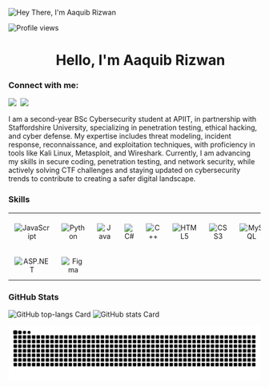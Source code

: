 ![Hey There, I'm Aaquib Rizwan](https://static.wixstatic.com/media/53fad0_ce0704caa0174d6aa9b2b8101a62fa77~mv2.gif)

![Profile views](https://komarev.com/ghpvc/?username=aaquib666&label=Profile%20views&color=0e75b6&style=flat)

<div id="toc">
  <ul align="center" style="list-style: none">
    <summary>
      <h1>
        Hello, I'm Aaquib Rizwan
      </h1>
    </summary>
  </ul>
</div>

**<h3 align="left">Connect with me:</h3>** 
<p align="left"><a href="https://www.linkedin.com/in/aaquib-rizwan-305647337" target="_blank"><img src="https://img.shields.io/badge/LinkedIn-0077B5?style=for-the-badge&logo=linkedin&logoColor=white" height="28" style="margin-right: 4px"></a> <a href="https://www.instagram.com/aaquib._24" target="_blank"><img src="https://img.shields.io/badge/Instagram-E4405F?style=for-the-badge&logo=instagram&logoColor=white" height="28" style="margin-right: 4px"></a></p>

I am a second-year BSc Cybersecurity student at APIIT, in partnership with Staffordshire University, specializing in penetration testing, ethical hacking, and cyber defense. My expertise includes threat modeling, incident response, reconnaissance, and exploitation techniques, with proficiency in tools like Kali Linux, Metasploit, and Wireshark. Currently, I am advancing my skills in secure coding, penetration testing, and network security, while actively solving CTF challenges and staying updated on cybersecurity trends to contribute to creating a safer digital landscape.

 **<h3 align="left">Skills</h3>**

<table style="width: 100%; border: 0px solid white;"><tr><td style="text-align: center; border: 0px; padding: 12px;"><img src="https://cdn.jsdelivr.net/gh/devicons/devicon/icons/javascript/javascript-original.svg" height="44" alt="JavaScript"/></td><td style="text-align: center; border: 0px; padding: 12px;"><img src="https://cdn.jsdelivr.net/gh/devicons/devicon/icons/python/python-original.svg" height="44" alt="Python"/></td><td style="text-align: center; border: 0px; padding: 12px;"><img src="https://cdn.jsdelivr.net/gh/devicons/devicon@latest/icons/java/java-original-wordmark.svg" height="44" alt="Java"/></td><td style="text-align: center; border: 0px; padding: 12px;"><img src="https://cdn.jsdelivr.net/gh/devicons/devicon/icons/csharp/csharp-plain.svg" height="44" alt="C#"/></td><td style="text-align: center; border: 0px; padding: 12px;"><img src="https://cdn.jsdelivr.net/gh/devicons/devicon/icons/cplusplus/cplusplus-plain.svg" height="44" alt="C++"/></td><td style="text-align: center; border: 0px; padding: 12px;"><img src="https://cdn.jsdelivr.net/gh/devicons/devicon@latest/icons/html5/html5-original-wordmark.svg" height="44" alt="HTML5"/></td><td style="text-align: center; border: 0px; padding: 12px;"><img src="https://cdn.jsdelivr.net/gh/devicons/devicon@latest/icons/css3/css3-original-wordmark.svg" height="44" alt="CSS3"/></td><td style="text-align: center; border: 0px; padding: 12px;"><img src="https://cdn.jsdelivr.net/gh/devicons/devicon@latest/icons/mysql/mysql-original-wordmark.svg" height="44" alt="MySQL"/></td><td style="text-align: center; border: 0px; padding: 12px;"><img src="https://cdn.jsdelivr.net/gh/devicons/devicon@latest/icons/microsoftsqlserver/microsoftsqlserver-original-wordmark.svg" height="44" alt="Microsoft SQL Server"/></td><td style="text-align: center; border: 0px; padding: 12px;"><img src="https://cdn.jsdelivr.net/gh/devicons/devicon@latest/icons/docker/docker-original-wordmark.svg" height="44" alt="Docker"/></td><td style="text-align: center; border: 0px; padding: 12px;"><img src="https://cdn.jsdelivr.net/gh/devicons/devicon@latest/icons/git/git-original-wordmark.svg" height="44" alt="Git"/></td><td style="text-align: center; border: 0px; padding: 12px;"><img src="https://cdn.jsdelivr.net/gh/devicons/devicon@latest/icons/pytorch/pytorch-original-wordmark.svg" height="44" alt="PyTorch"/></td></tr><tr><td style="text-align: center; border: 0px; padding: 12px;"><img src="https://cdn.jsdelivr.net/gh/devicons/devicon@latest/icons/dot-net/dot-net-original-wordmark.svg" height="44" alt="ASP.NET"/></td><td style="text-align: center; border: 0px; padding: 12px;"><img src="https://cdn.jsdelivr.net/gh/devicons/devicon@latest/icons/figma/figma-original.svg" height="44" alt="Figma"/></td></table>

 **<h3 align="left">GitHub Stats</h3>**

<p align="left">
  <img width="48%" src="https://github-readme-stats.vercel.app/api/top-langs?username=aaquib666&theme=default&cache_seconds=1800&border_radius=4&hide_title=false&layout=compact&langs_count=5&card_width=400&hide_progress=false" alt="GitHub top-langs Card" />
  <img width="48%" src="https://github-readme-stats.vercel.app/api?username=aaquib666&theme=default&cache_seconds=1800&border_radius=4&hide_title=false&hide_rank=false&show_icons=true&include_all_commits=true&line_height=25" alt="GitHub stats Card" />
</p>

<picture>
  <source media="(prefers-color-scheme: dark)" srcset="https://raw.githubusercontent.com/aaquib666/aaquib666/output/github-snake-dark.svg" />
  <source media="(prefers-color-scheme: light)" srcset="https://raw.githubusercontent.com/aaquib666/aaquib666/output/github-snake.svg" />
  <img alt="github-snake" src="https://raw.githubusercontent.com/aaquib666/aaquib666/output/github-snake.svg" />
</picture>
